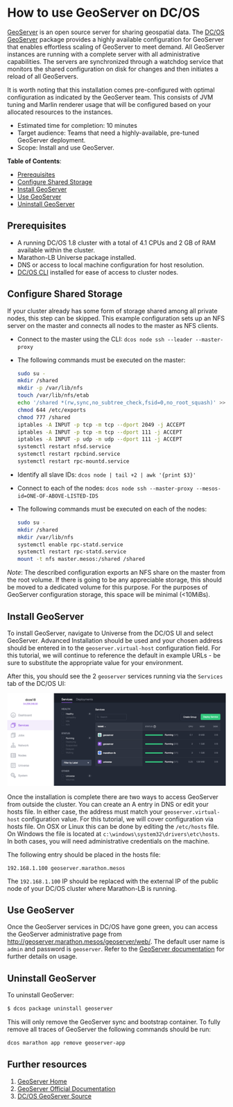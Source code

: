 # How to use GeoServer on DC/OS

[GeoServer](http://geoserver.org/) is an open source server for sharing geospatial data.
The [DC/OS GeoServer](http://github.com/appliedis/dcos-geoserver) package provides a highly available configuration for
GeoServer that enables effortless scaling of GeoServer to meet demand. All GeoServer instances are running with a
complete server with all administrative capabilities. The servers are synchronized through a watchdog service that
monitors the shared configuration on disk for changes and then initiates a reload of all GeoServers.

It is worth noting that this installation comes pre-configured with optimal configuration as indicated by the GeoServer
team. This consists of JVM tuning and Marlin renderer usage that will be configured based on your allocated resources
to the instances.

- Estimated time for completion: 10 minutes
- Target audience: Teams that need a highly-available, pre-tuned GeoServer deployment.
- Scope: Install and use GeoServer.

**Table of Contents**:

- [Prerequisites](#prerequisites)
- [Configure Shared Storage](#configure-shared-storage)
- [Install GeoServer](#install-geoserver)
- [Use GeoServer](#use-geoserver)
- [Uninstall GeoServer](#uninstall-geoserver)

## Prerequisites

- A running DC/OS 1.8 cluster with a total of 4.1 CPUs and 2 GB of RAM available within the cluster. 
- Marathon-LB Universe package installed.
- DNS or access to local machine configuration for host resolution. 
- [DC/OS CLI](https://dcos.io/docs/1.8/usage/cli/install/) installed for ease of access to cluster nodes.


## Configure Shared Storage

If your cluster already has some form of storage shared among all private nodes, this step can be skipped. This example
configuration sets up an NFS server on the master and connects all nodes to the master as NFS clients.

- Connect to the master using the CLI: `dcos node ssh --leader --master-proxy`
- The following commands must be executed on the master:

    ```bash
    sudo su -
    mkdir /shared
    mkdir -p /var/lib/nfs
    touch /var/lib/nfs/etab
    echo '/shared *(rw,sync,no_subtree_check,fsid=0,no_root_squash)' >> /etc/exports
    chmod 644 /etc/exports
    chmod 777 /shared
    iptables -A INPUT -p tcp -m tcp --dport 2049 -j ACCEPT
    iptables -A INPUT -p tcp -m tcp --dport 111 -j ACCEPT
    iptables -A INPUT -p udp -m udp --dport 111 -j ACCEPT
    systemctl restart nfsd.service
    systemctl restart rpcbind.service
    systemctl restart rpc-mountd.service
    ```

- Identify all slave IDs: `dcos node | tail +2 | awk '{print $3}'`
- Connect to each of the nodes: `dcos node ssh --master-proxy --mesos-id=ONE-OF-ABOVE-LISTED-IDS`
- The following commands must be executed on each of the nodes:

    ```bash
    sudo su -
    mkdir /shared
    mkdir /var/lib/nfs
    systemctl enable rpc-statd.service
    systemctl restart rpc-statd.service
    mount -t nfs master.mesos:/shared /shared
    ```
 
*Note*: The described configuration exports an NFS share on the master from the root volume. If there is going to be any
appreciable storage, this should be moved to a dedicated volume for this purpose. For the purposes of GeoServer 
configuration storage, this space will be minimal (<10MiBs).


## Install GeoServer

To install GeoServer, navigate to Universe from the DC/OS UI and select GeoServer. Advanced Installation should be used 
and your chosen address should be entered in to the `geoserver.virtual-host` configuration field. For this tutorial, we 
will continue to reference the default in example URLs - be sure to substitute the appropriate value for your 
environment.

After this, you should see the 2 `geoserver` services running via the `Services` tab of the DC/OS UI:

![GeoServer DC/OS service](img/services.png)

Once the installation is complete there are two ways to access GeoServer from outside the cluster. You can create an A 
entry in DNS or edit your hosts file. In either case, the address must match your `geoserver.virtual-host` configuration
value. For this tutorial, we will cover configuration via hosts file. On OSX or Linux this can be done by editing the 
`/etc/hosts` file. On Windows the file is located at `c:\windows\system32\drivers\etc\hosts`. In both cases, you will
need administrative credentials on the machine.

The following entry should be placed in the hosts file:

```
192.168.1.100 geoserver.marathon.mesos
```

The `192.168.1.100` IP should be replaced with the external IP of the public node of your DC/OS cluster where
Marathon-LB is running. 

## Use GeoServer

Once the GeoServer services in DC/OS have gone green, you can access the GeoServer administrative page from 
http://geoserver.marathon.mesos/geoserver/web/. The default user name is `admin` and password is `geoserver`. Refer to 
the [GeoServer documentation](http://docs.geoserver.org/stable/en/user/) for further details on usage.

## Uninstall GeoServer

To uninstall GeoServer:

```bash
$ dcos package uninstall geoserver
```

This will only remove the GeoServer sync and bootstrap container. To fully remove all traces of GeoServer the following
commands should be run:

```bash
dcos marathon app remove geoserver-app
```

## Further resources

1. [GeoServer Home](http://geoserver.org/)
1. [GeoServer Official Documentation](http://docs.geoserver.org/stable/en/user/)
1. [DC/OS GeoServer Source](http://github.com/appliedis/dcos-geoserver)


